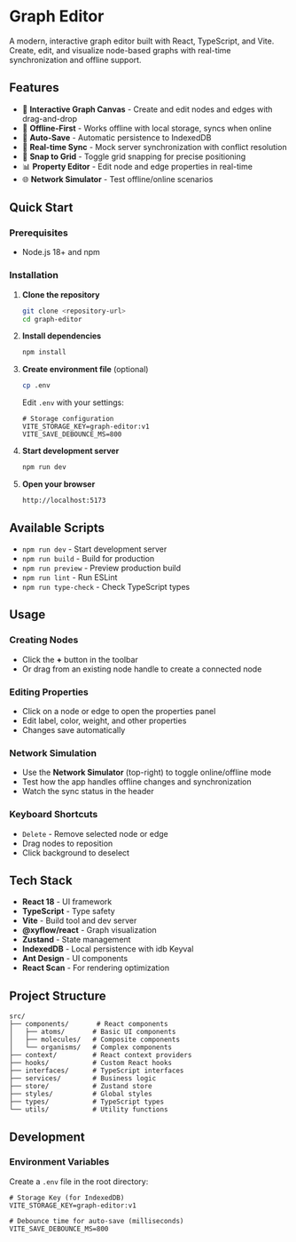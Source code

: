# Graph Editor

A modern, interactive graph editor built with React, TypeScript, and Vite. Create, edit, and visualize node-based graphs with real-time synchronization and offline support.

## Features

- 🎨 **Interactive Graph Canvas** - Create and edit nodes and edges with drag-and-drop
- 🔌 **Offline-First** - Works offline with local storage, syncs when online
- 💾 **Auto-Save** - Automatic persistence to IndexedDB
- 🔄 **Real-time Sync** - Mock server synchronization with conflict resolution
- 🎯 **Snap to Grid** - Toggle grid snapping for precise positioning
- 📊 **Property Editor** - Edit node and edge properties in real-time
- 🌐 **Network Simulator** - Test offline/online scenarios

## Quick Start

### Prerequisites

- Node.js 18+ and npm

### Installation

1. **Clone the repository**

   ```bash
   git clone <repository-url>
   cd graph-editor
   ```

2. **Install dependencies**

   ```bash
   npm install
   ```

3. **Create environment file** (optional)

   ```bash
   cp .env
   ```

   Edit `.env` with your settings:

   ```env
   # Storage configuration
   VITE_STORAGE_KEY=graph-editor:v1
   VITE_SAVE_DEBOUNCE_MS=800
   ```

4. **Start development server**

   ```bash
   npm run dev
   ```

5. **Open your browser**
   ```
   http://localhost:5173
   ```

## Available Scripts

- `npm run dev` - Start development server
- `npm run build` - Build for production
- `npm run preview` - Preview production build
- `npm run lint` - Run ESLint
- `npm run type-check` - Check TypeScript types

## Usage

### Creating Nodes

- Click the **+** button in the toolbar
- Or drag from an existing node handle to create a connected node

### Editing Properties

- Click on a node or edge to open the properties panel
- Edit label, color, weight, and other properties
- Changes save automatically

### Network Simulation

- Use the **Network Simulator** (top-right) to toggle online/offline mode
- Test how the app handles offline changes and synchronization
- Watch the sync status in the header

### Keyboard Shortcuts

- `Delete` - Remove selected node or edge
- Drag nodes to reposition
- Click background to deselect

## Tech Stack

- **React 18** - UI framework
- **TypeScript** - Type safety
- **Vite** - Build tool and dev server
- **@xyflow/react** - Graph visualization
- **Zustand** - State management
- **IndexedDB** - Local persistence with idb Keyval
- **Ant Design** - UI components
- **React Scan** - For rendering optimization

## Project Structure

```
src/
├── components/       # React components
│   ├── atoms/       # Basic UI components
│   ├── molecules/   # Composite components
│   └── organisms/   # Complex components
├── context/         # React context providers
├── hooks/           # Custom React hooks
├── interfaces/      # TypeScript interfaces
├── services/        # Business logic
├── store/           # Zustand store
├── styles/          # Global styles
├── types/           # TypeScript types
└── utils/           # Utility functions
```

## Development

### Environment Variables

Create a `.env` file in the root directory:

```env
# Storage Key (for IndexedDB)
VITE_STORAGE_KEY=graph-editor:v1

# Debounce time for auto-save (milliseconds)
VITE_SAVE_DEBOUNCE_MS=800
```


```

```
